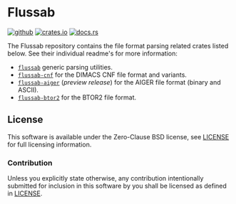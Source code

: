 # Flussab

[![github][github-badge]][github]
[![crates.io][crate-badge]][crate]
[![docs.rs][docs-badge]][docs]

The Flussab repository contains the file format parsing related crates listed below. See their individual readme's for more information:

* [`flussab`](flussab) generic parsing utilities.
* [`flussab-cnf`](flussab-cnf) for the DIMACS CNF file format and variants.
* [`flussab-aiger`](flussab-aiger) (*preview release*) for the AIGER file format (binary and ASCII).
* [`flussab-btor2`](flussab-btor2) for the BTOR2 file format.

## License

This software is available under the Zero-Clause BSD license, see
[LICENSE](LICENSE) for full licensing information.

### Contribution

Unless you explicitly state otherwise, any contribution intentionally submitted
for inclusion in this software by you shall be licensed as defined in
[LICENSE](LICENSE).

[github]:https://github.com/jix/flussab
[crate]:https://crates.io/crates/flussab
[docs]:https://docs.rs/flussab/*/flussab

[github-badge]: https://img.shields.io/badge/github-jix/flussab-blueviolet?style=flat-square
[crate-badge]: https://img.shields.io/crates/v/flussab?style=flat-square
[docs-badge]: https://img.shields.io/badge/docs.rs-flussab-informational?style=flat-square

